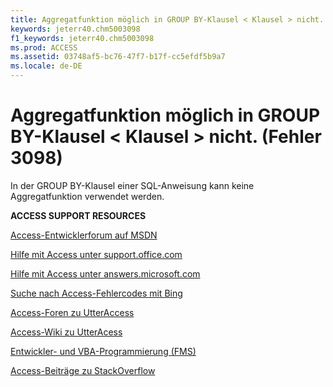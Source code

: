 ```yaml
---
title: Aggregatfunktion möglich in GROUP BY-Klausel < Klausel > nicht. (Fehler 3098)
keywords: jeterr40.chm5003098
f1_keywords: jeterr40.chm5003098
ms.prod: ACCESS
ms.assetid: 03748af5-bc76-47f7-b17f-cc5efdf5b9a7
ms.locale: de-DE
---
```



# Aggregatfunktion möglich in GROUP BY-Klausel < Klausel > nicht. (Fehler 3098)

In der GROUP BY-Klausel einer SQL-Anweisung kann keine Aggregatfunktion verwendet werden.
 


 

 
 **ACCESS SUPPORT RESOURCES**
 

 
 [Access-Entwicklerforum auf MSDN](https://social.msdn.microsoft.com/Forums/office/de-de/home?forum=accessdev)
 

 
 [Hilfe mit Access unter support.office.com](https://support.office.com/de-de/search/results?query=Access)
 

 
 [Hilfe mit Access unter answers.microsoft.com](http://answers.microsoft.com/de-de/office/forum/access?page=1&amp;tab=question&amp;status=all&amp;auth=1)
 

 
 [Suche nach Access-Fehlercodes mit Bing](http://www.bing.com/)
 

 
 [Access-Foren zu UtterAccess](http://www.utteraccess.com/forum/index.php?act=idx)
 

 
 [Access-Wiki zu UtterAcess](http://www.utteraccess.com/forum/index.php?act=idx)
 

 
 [Entwickler- und VBA-Programmierung (FMS)](http://www.fmsinc.com/MicrosoftAccess/developer/)
 

 
 [Access-Beiträge zu StackOverflow](http://stackoverflow.com/questions/tagged/ms-access)
 

